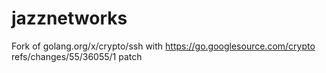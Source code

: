 # jazznetworks
Fork of golang.org/x/crypto/ssh with https://go.googlesource.com/crypto refs/changes/55/36055/1 patch
